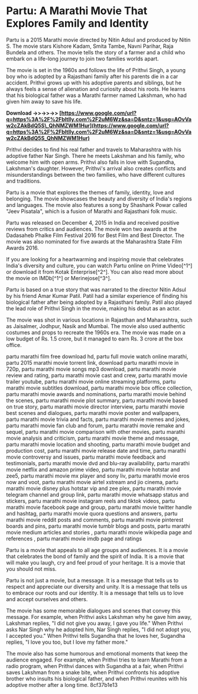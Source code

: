 # Partu: A Marathi Movie That Explores Family and Identity
 
Partu is a 2015 Marathi movie directed by Nitin Adsul and produced by Nitin S. The movie stars Kishore Kadam, Smita Tambe, Navni Parihar, Raja Bundela and others. The movie tells the story of a farmer and a child who embark on a life-long journey to join two families worlds apart.
 
The movie is set in the 1960s and follows the life of Prithvi Singh, a young boy who is adopted by a Rajasthani family after his parents die in a car accident. Prithvi grows up with his adoptive parents and siblings, but he always feels a sense of alienation and curiosity about his roots. He learns that his biological father was a Marathi farmer named Lakshman, who had given him away to save his life.
 
**Download ->>->>->> [https://www.google.com/url?q=https%3A%2F%2Fbltlly.com%2F2uM6Wz&sa=D&sntz=1&usg=AOvVaw2cZAkBdQ5S\_QhNMZWM1Hur](https://www.google.com/url?q=https%3A%2F%2Fbltlly.com%2F2uM6Wz&sa=D&sntz=1&usg=AOvVaw2cZAkBdQ5S_QhNMZWM1Hur)**


 
Prithvi decides to find his real father and travels to Maharashtra with his adoptive father Nar Singh. There he meets Lakshman and his family, who welcome him with open arms. Prithvi also falls in love with Sugandha, Lakshman's daughter. However, Prithvi's arrival also creates conflicts and misunderstandings between the two families, who have different cultures and traditions.
 
Partu is a movie that explores the themes of family, identity, love and belonging. The movie showcases the beauty and diversity of India's regions and languages. The movie also features a song by Shashank Powar called "Jeev Pisatala", which is a fusion of Marathi and Rajasthani folk music.
 
Partu was released on December 4, 2015 in India and received positive reviews from critics and audiences. The movie won two awards at the Dadasaheb Phalke Film Festival 2016 for Best Film and Best Director. The movie was also nominated for five awards at the Maharashtra State Film Awards 2016.
 
If you are looking for a heartwarming and inspiring movie that celebrates India's diversity and culture, you can watch Partu online on Prime Video[^1^] or download it from Kotak Enterprise[^2^]. You can also read more about the movie on IMDb[^1^] or Merinejose[^3^].
  
Partu is based on a true story that was narrated to the director Nitin Adsul by his friend Amar Kumar Patil. Patil had a similar experience of finding his biological father after being adopted by a Rajasthani family. Patil also played the lead role of Prithvi Singh in the movie, making his debut as an actor.
 
The movie was shot in various locations in Rajasthan and Maharashtra, such as Jaisalmer, Jodhpur, Nasik and Mumbai. The movie also used authentic costumes and props to recreate the 1960s era. The movie was made on a low budget of Rs. 1.5 crore, but it managed to earn Rs. 3 crore at the box office.
 
partu marathi film free download hd,  partu full movie watch online marathi,  partu 2015 marathi movie torrent link,  download partu marathi movie in 720p,  partu marathi movie songs mp3 download,  partu marathi movie review and rating,  partu marathi movie cast and crew,  partu marathi movie trailer youtube,  partu marathi movie online streaming platforms,  partu marathi movie subtitles download,  partu marathi movie box office collection,  partu marathi movie awards and nominations,  partu marathi movie behind the scenes,  partu marathi movie plot summary,  partu marathi movie based on true story,  partu marathi movie director interview,  partu marathi movie best scenes and dialogues,  partu marathi movie poster and wallpapers,  partu marathi movie trivia and facts,  partu marathi movie memes and jokes,  partu marathi movie fan club and forum,  partu marathi movie remake and sequel,  partu marathi movie comparison with other movies,  partu marathi movie analysis and criticism,  partu marathi movie theme and message,  partu marathi movie location and shooting,  partu marathi movie budget and production cost,  partu marathi movie release date and time,  partu marathi movie controversy and issues,  partu marathi movie feedback and testimonials,  partu marathi movie dvd and blu-ray availability,  partu marathi movie netflix and amazon prime video,  partu marathi movie hotstar and zee5,  partu marathi movie mx player and sony liv,  partu marathi movie eros now and voot,  partu marathi movie airtel xstream and jio cinema,  partu marathi movie disney plus hotstar vip and zee plex,  partu marathi movie telegram channel and group link,  partu marathi movie whatsapp status and stickers,  partu marathi movie instagram reels and tiktok videos,  partu marathi movie facebook page and group,  partu marathi movie twitter handle and hashtag,  partu marathi movie quora questions and answers,  partu marathi movie reddit posts and comments,  partu marathi movie pinterest boards and pins,  partu marathi movie tumblr blogs and posts,  partu marathi movie medium articles and stories ,  partu marathi movie wikipedia page and references ,  partu marathi movie imdb page and ratings
 
Partu is a movie that appeals to all age groups and audiences. It is a movie that celebrates the bond of family and the spirit of India. It is a movie that will make you laugh, cry and feel proud of your heritage. It is a movie that you should not miss.
  
Partu is not just a movie, but a message. It is a message that tells us to respect and appreciate our diversity and unity. It is a message that tells us to embrace our roots and our identity. It is a message that tells us to love and accept ourselves and others.
 
The movie has some memorable dialogues and scenes that convey this message. For example, when Prithvi asks Lakshman why he gave him away, Lakshman replies, "I did not give you away, I gave you life." When Prithvi asks Nar Singh why he adopted him, Nar Singh replies, "I did not adopt you, I accepted you." When Prithvi tells Sugandha that he loves her, Sugandha replies, "I love you too, but I love my father more."
 
The movie also has some humorous and emotional moments that keep the audience engaged. For example, when Prithvi tries to learn Marathi from a radio program, when Prithvi dances with Sugandha at a fair, when Prithvi saves Lakshman from a snake bite, when Prithvi confronts his adoptive brother who insults his biological father, and when Prithvi reunites with his adoptive mother after a long time.
 8cf37b1e13
 
